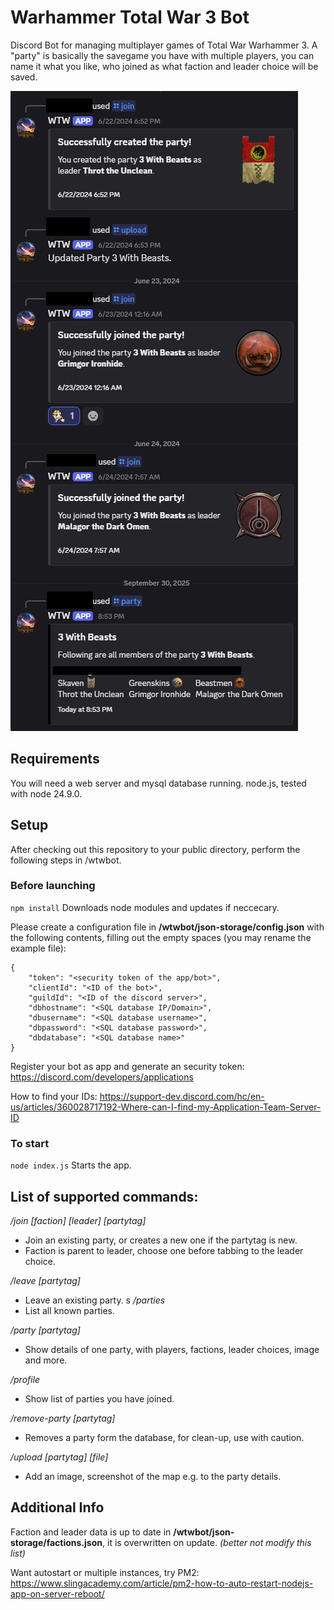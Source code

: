 # Warhammer Total War 3 Bot
Discord Bot for managing multiplayer games of Total War Warhammer 3.
A "party" is basically the savegame you have with multiple players, you can name it what you like, who joined as what faction and leader choice will be saved.

![Overview of common commands](WTW3bot_app.png)

## Requirements
You will need a web server and mysql database running.
node.js, tested with node 24.9.0.

## Setup
After checking out this repository to your public directory, perform the following steps in /wtwbot.

### Before launching

```npm install```
Downloads node modules and updates if neccecary.

Please create a configuration file in **/wtwbot/json-storage/config.json** with the following contents, filling out the empty spaces (you may rename the example file):
```
{
	"token": "<security token of the app/bot>",
	"clientId": "<ID of the bot>",
	"guildId": "<ID of the discord server>", 
	"dbhostname": "<SQL database IP/Domain>",
	"dbusername": "<SQL database username>",
	"dbpassword": "<SQL database password>",
	"dbdatabase": "<SQL database name>"
}
```
Register your bot as app and generate an security token:
https://discord.com/developers/applications

How to find your IDs: https://support-dev.discord.com/hc/en-us/articles/360028717192-Where-can-I-find-my-Application-Team-Server-ID

### To start
```node index.js```
Starts the app.

## List of supported commands:
*/join [faction] [leader] [partytag]*
- Join an existing party, or creates a new one if the partytag is new. 
- Faction is parent to leader, choose one before tabbing to the leader choice.

*/leave [partytag]*
- Leave an existing party.
s
*/parties*
- List all known parties.

*/party [partytag]*
- Show details of one party, with players, factions, leader choices, image and more.

*/profile*
- Show list of parties you have joined.

*/remove-party [partytag]*
- Removes a party form the database, for clean-up, use with caution.

*/upload [partytag] [file]*
- Add an image, screenshot of the map e.g. to the party details.

## Additional Info
Faction and leader data is up to date in **/wtwbot/json-storage/factions.json**, it is overwritten on update. *(better not modify this list)*

Want autostart or multiple instances, try PM2: https://www.slingacademy.com/article/pm2-how-to-auto-restart-nodejs-app-on-server-reboot/